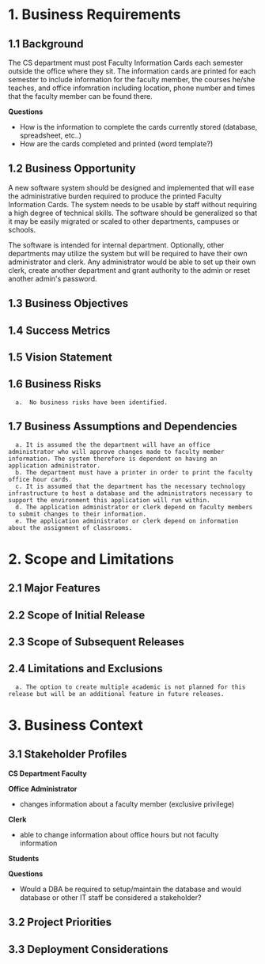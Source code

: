 
# 1. Business Requirements

## 1.1 Background

The CS department must post Faculty Information Cards each semester outside the office where they sit.  The information cards are printed for each semester to include information for the faculty member, the courses he/she teaches, and office infomration including location, phone number and times that the faculty member can be found there.

__Questions__

* How is the information to complete the cards currently stored (database, spreadsheet, etc..)  
* How are the cards completed and printed (word template?)


## 1.2 Business Opportunity

A new software system should be designed and implemented that will ease the administrative burden required to produce the printed Faculty Information Cards.  The system needs to be usable by staff without requiring a high degree of technical skills.  The software should be generalized so that it may be easily migrated or scaled to other departments, campuses or schools.

The software is intended for internal department.  Optionally, other departments may utilize the system but will be required to have their own administrator and clerk.  Any administrator would be able to set up their own clerk, create another department and grant authority to the admin or reset another admin's password.


## 1.3 Business Objectives
## 1.4 Success Metrics
## 1.5 Vision Statement
## 1.6 Business Risks
      a.  No business risks have been identified.
## 1.7 Business Assumptions and Dependencies
      a. It is assumed the the department will have an office administrator who will approve changes made to faculty member information. The system therefore is dependent on having an application administrator.
      b. The department must have a printer in order to print the faculty office hour cards.
      c. It is assumed that the department has the necessary technology infrastructure to host a database and the administrators necessary to support the environment this application will run within.  
      d. The application administrator or clerk depend on faculty members to submit changes to their information.
      e. The application administrator or clerk depend on information about the assignment of classrooms.    

# 2. Scope and Limitations
## 2.1 Major Features
## 2.2 Scope of Initial Release
## 2.3 Scope of Subsequent Releases
##  2.4 Limitations and Exclusions
      a. The option to create multiple academic is not planned for this release but will be an additional feature in future releases. 

# 3. Business Context
## 3.1 Stakeholder Profiles

__CS Department Faculty__

__Office Administrator__

* changes information about a faculty member (exclusive privilege) 

__Clerk__

* able to change information about office hours but not faculty information

__Students__

__Questions__

* Would a DBA be required to setup/maintain the database and would database or other IT staff be considered a stakeholder?


## 3.2 Project Priorities
## 3.3 Deployment Considerations

